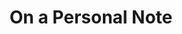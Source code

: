 ---
title: "On a Personal Note"
summary: "Take a look behind the scenes of the Ypertex Blog with the articles in this collection."
cover: "on-a-personal-note.jpg"
coverAttribution: "Aaron Burden"
coverAttributionURL: "https://unsplash.com/photos/xG8IQMqMITM"
---